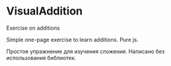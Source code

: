 # VisualAddition
Exercise on additions

Simple one-page exercise to learn additions. Pure js.

Простое упражнение для изучения сложения. Написано без использования библиотек.

